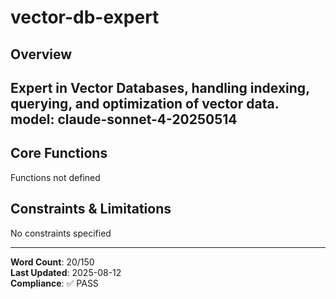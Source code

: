 # vector-db-expert

## Overview

Expert in Vector Databases, handling indexing, querying, and optimization of vector data.
model: claude-sonnet-4-20250514
---

## Core Functions

Functions not defined

## Constraints & Limitations

No constraints specified



---
**Word Count**: 20/150  
**Last Updated**: 2025-08-12  
**Compliance**: ✅ PASS